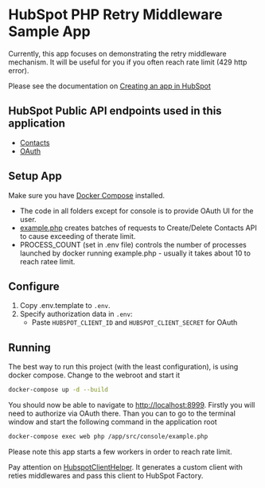 # HubSpot PHP Retry Middleware Sample App

Currently, this app focuses on demonstrating the retry middleware mechanism. It will be useful for you if you often reach rate limit (429 http error).

Please see the documentation on [Creating an app in HubSpot](https://developers.hubspot.com/docs-beta/creating-an-app)

## HubSpot Public API endpoints used in this application

- [Contacts](https://developers.hubspot.com/docs-beta/crm/contacts)
- [OAuth](https://developers.hubspot.com/docs-beta/working-with-oauth)

## Setup App

Make sure you have [Docker Compose](https://docs.docker.com/compose/) installed.

- The code in all folders except for console is to provide OAuth UI for the user.
- [example.php](src/console/example.php) creates batches of requests to Create/Delete Contacts API to cause exceeding of therate limit.
- PROCESS_COUNT (set in .env file) controls the number of processes launched by docker running example.php - usually it takes about 10 to reach ratee limit.

## Configure

1. Copy .env.template to `.env`.
2. Specify authorization data in `.env`:
    - Paste `HUBSPOT_CLIENT_ID` and `HUBSPOT_CLIENT_SECRET` for OAuth

## Running

The best way to run this project (with the least configuration), is using docker compose.  Change to the webroot and start it

```bash
docker-compose up -d --build
```

You should now be able to navigate to [http://localhost:8999](http://localhost:8999).
Firstly you will need to authorize via OAuth there.
Than you can to go to the terminal window and start the following command in the application root

```bash
docker-compose exec web php /app/src/console/example.php
```

Please note this app starts a few workers in order to reach rate limit.

Pay attention on [HubspotClientHelper](src/Helpers/HubspotClientHelper.php).
It generates a custom client with reties middlewares and pass this client to HubSpot Factory.
